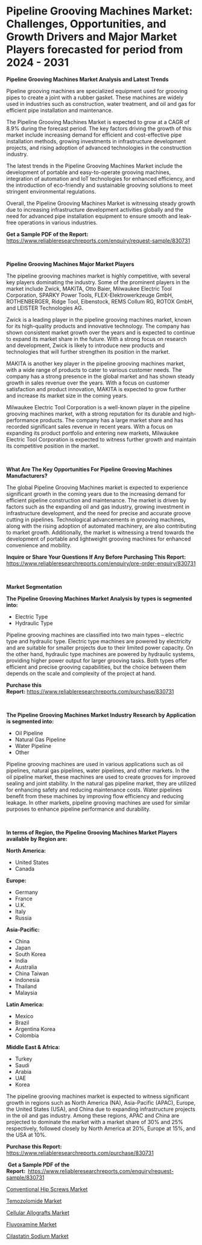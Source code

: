 <p><h1>Pipeline Grooving Machines Market: Challenges, Opportunities, and Growth Drivers and Major Market Players forecasted for period from 2024 - 2031</h1></p><p><strong>Pipeline Grooving Machines Market Analysis and Latest Trends</strong></p>
<p><p>Pipeline grooving machines are specialized equipment used for grooving pipes to create a joint with a rubber gasket. These machines are widely used in industries such as construction, water treatment, and oil and gas for efficient pipe installation and maintenance.</p><p>The Pipeline Grooving Machines Market is expected to grow at a CAGR of 8.9% during the forecast period. The key factors driving the growth of this market include increasing demand for efficient and cost-effective pipe installation methods, growing investments in infrastructure development projects, and rising adoption of advanced technologies in the construction industry.</p><p>The latest trends in the Pipeline Grooving Machines Market include the development of portable and easy-to-operate grooving machines, integration of automation and IoT technologies for enhanced efficiency, and the introduction of eco-friendly and sustainable grooving solutions to meet stringent environmental regulations.</p><p>Overall, the Pipeline Grooving Machines Market is witnessing steady growth due to increasing infrastructure development activities globally and the need for advanced pipe installation equipment to ensure smooth and leak-free operations in various industries.</p></p>
<p><strong>Get a Sample PDF of the Report:&nbsp;</strong> <a href="https://www.reliableresearchreports.com/enquiry/request-sample/830731">https://www.reliableresearchreports.com/enquiry/request-sample/830731</a></p>
<p>&nbsp;</p>
<p><strong>Pipeline Grooving Machines Major Market Players</strong></p>
<p><p>The pipeline grooving machines market is highly competitive, with several key players dominating the industry. Some of the prominent players in the market include Zwick, MAKITA, Otto Baier, Milwaukee Electric Tool Corporation, SPARKY Power Tools, FLEX-Elektrowerkzeuge GmbH, ROTHENBERGER, Ridge Tool, Eibenstock, REMS Collum RG, ROTOX GmbH, and LEISTER Technologies AG.</p><p>Zwick is a leading player in the pipeline grooving machines market, known for its high-quality products and innovative technology. The company has shown consistent market growth over the years and is expected to continue to expand its market share in the future. With a strong focus on research and development, Zwick is likely to introduce new products and technologies that will further strengthen its position in the market.</p><p>MAKITA is another key player in the pipeline grooving machines market, with a wide range of products to cater to various customer needs. The company has a strong presence in the global market and has shown steady growth in sales revenue over the years. With a focus on customer satisfaction and product innovation, MAKITA is expected to grow further and increase its market size in the coming years.</p><p>Milwaukee Electric Tool Corporation is a well-known player in the pipeline grooving machines market, with a strong reputation for its durable and high-performance products. The company has a large market share and has recorded significant sales revenue in recent years. With a focus on expanding its product portfolio and entering new markets, Milwaukee Electric Tool Corporation is expected to witness further growth and maintain its competitive position in the market.</p></p>
<p>&nbsp;</p>
<p><strong>What Are The Key Opportunities For Pipeline Grooving Machines Manufacturers?</strong></p>
<p><p>The global Pipeline Grooving Machines market is expected to experience significant growth in the coming years due to the increasing demand for efficient pipeline construction and maintenance. The market is driven by factors such as the expanding oil and gas industry, growing investment in infrastructure development, and the need for precise and accurate groove cutting in pipelines. Technological advancements in grooving machines, along with the rising adoption of automated machinery, are also contributing to market growth. Additionally, the market is witnessing a trend towards the development of portable and lightweight grooving machines for enhanced convenience and mobility.</p></p>
<p><strong>Inquire or Share Your Questions If Any Before Purchasing This Report:</strong> <a href="https://www.reliableresearchreports.com/enquiry/pre-order-enquiry/830731">https://www.reliableresearchreports.com/enquiry/pre-order-enquiry/830731</a></p>
<p>&nbsp;</p>
<p><strong>Market Segmentation</strong></p>
<p><strong>The Pipeline Grooving Machines Market Analysis by types is segmented into:</strong></p>
<p><ul><li>Electric Type</li><li>Hydraulic Type</li></ul></p>
<p><p>Pipeline grooving machines are classified into two main types – electric type and hydraulic type. Electric type machines are powered by electricity and are suitable for smaller projects due to their limited power capacity. On the other hand, hydraulic type machines are powered by hydraulic systems, providing higher power output for larger grooving tasks. Both types offer efficient and precise grooving capabilities, but the choice between them depends on the scale and complexity of the project at hand.</p></p>
<p><strong>Purchase this Report:&nbsp;</strong><a href="https://www.reliableresearchreports.com/purchase/830731">https://www.reliableresearchreports.com/purchase/830731</a></p>
<p>&nbsp;</p>
<p><strong>The Pipeline Grooving Machines Market Industry Research by Application is segmented into:</strong></p>
<p><ul><li>Oil Pipeline</li><li>Natural Gas Pipeline</li><li>Water Pipeline</li><li>Other</li></ul></p>
<p><p>Pipeline grooving machines are used in various applications such as oil pipelines, natural gas pipelines, water pipelines, and other markets. In the oil pipeline market, these machines are used to create grooves for improved sealing and joint stability. In the natural gas pipeline market, they are utilized for enhancing safety and reducing maintenance costs. Water pipelines benefit from these machines by improving flow efficiency and reducing leakage. In other markets, pipeline grooving machines are used for similar purposes to enhance pipeline performance and durability.</p></p>
<p>&nbsp;</p>
<p><strong>In terms of Region, the Pipeline Grooving Machines Market Players available by Region are:</strong></p>
<p>
    <p> <strong> North America: </strong>
        <ul>
            <li>United States</li>
            <li>Canada</li>
        </ul>
        </p> 
    <p> <strong> Europe: </strong>
        <ul>
            <li>Germany</li>
            <li>France</li>
            <li>U.K.</li>
            <li>Italy</li>
            <li>Russia</li>
        </ul>
        </p> 
    <p> <strong> Asia-Pacific: </strong>
        <ul>
            <li>China</li>
            <li>Japan</li>
            <li>South Korea</li>
            <li>India</li>
            <li>Australia</li>
            <li>China Taiwan</li>
            <li>Indonesia</li>
            <li>Thailand</li>
            <li>Malaysia</li>
        </ul>
        </p> 
    <p> <strong> Latin America: </strong>
        <ul>
            <li>Mexico</li>
            <li>Brazil</li>
            <li>Argentina Korea</li>
            <li>Colombia</li>
        </ul>
        </p> 
    <p> <strong> Middle East & Africa: </strong>
        <ul>
            <li>Turkey</li>
            <li>Saudi</li>
            <li>Arabia</li>
            <li>UAE</li>
            <li>Korea</li>
        </ul>
    </p>
    </p>
<p><p>The pipeline grooving machines market is expected to witness significant growth in regions such as North America (NA), Asia-Pacific (APAC), Europe, the United States (USA), and China due to expanding infrastructure projects in the oil and gas industry. Among these regions, APAC and China are projected to dominate the market with a market share of 30% and 25% respectively, followed closely by North America at 20%, Europe at 15%, and the USA at 10%.</p></p>
<p><strong>Purchase this Report: </strong><a href="https://www.reliableresearchreports.com/purchase/830731">https://www.reliableresearchreports.com/purchase/830731</a></p>
<p>&nbsp;<strong>Get a Sample PDF of the Report:&nbsp;&nbsp;</strong><a href="https://www.reliableresearchreports.com/enquiry/request-sample/830731">https://www.reliableresearchreports.com/enquiry/request-sample/830731</a></p>
<p><strong></strong></p>
<p><p><a href="https://github.com/Chiragrp22/Market-Research-Report-List-3/blob/main/conventional-hip-screws-market.md">Conventional Hip Screws Market</a></p><p><a href="https://medium.com/@laurenhunter26/temozolomide-nbsp-market-focuses-on-market-share-size-and-projected-forecast-till-2031-512272c182be">Temozolomide Market</a></p><p><a href="https://github.com/Sherrillcrooksxa8i18ucf2m/Market-Research-Report-List-1/blob/main/cellular-allografts-market.md">Cellular Allografts Market</a></p><p><a href="https://medium.com/@laurenhunter26/fluvoxamine-market-insights-into-market-cagr-market-trends-and-growth-strategies-990ceb3ed9fc">Fluvoxamine Market</a></p><p><a href="https://medium.com/@laurenhunter26/cilastatin-sodium-market-comprehensive-assessment-by-type-application-and-geography-67e8beac872f">Cilastatin Sodium Market</a></p></p>